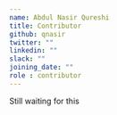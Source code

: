 ```yaml
---
name: Abdul Nasir Qureshi
title: Contributor
github: qnasir
twitter: ""
linkedin: ""
slack: ""
joining_date: ""
role : contributor
---
```


Still waiting for this
